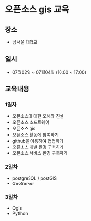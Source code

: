 ﻿# 오픈소스 gis 교육

## 장소
* 남서울 대학교

## 일시
* 07월02일 ~ 07월04일 (10:00 ~ 17:00)

## 교육내용
### 1일차
* 오픈소스에 대한 오해와 진실
* 오픈소스  소프트웨어
* 오픈소스 gis
* 오픈소스 활동에 참여하기
* github을 이용하여 협업하기   
* 오픈소스 개발 환경 구축하기
* 오픈소스 서비스 환경 구축하기

### 2일차
* postgreSQL / postGIS
* GeoServer

### 3일차
* Qgis
* Pytlhon




